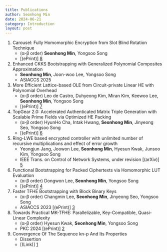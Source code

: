 ```yaml
---
title: Publications
author: Seonhong Min
date: 2024-06-21
category: Introduction
layout: post
---
```


1. Carousel: Fully Homomorphic Encryption from Slot Blind Rotation Technique
    + (α-β order) **Seonhong Min**, Yongsoo Song
    + [(ePrint)] [8]
2. Enhanced CKKS Bootstrapping with Generalized Polynomial Composites Approximation 
    + **Seonhong Min**, Joon-woo Lee, Yongsoo Song
    + ASIACCS 2025
3. More Efficient Lattice-based OLE from Circuit-private Linear HE with Polynomial Overhead 
    + (α-β order) Leo de Castro, Duhyeong Kim, Miran Kim, Keewoo Lee, **Seonhong Min**, Yongsoo Song
    + [(ePrint)] [7] 
4. TopGear 2.0: Accelerated Authenticated Matrix Triple Generation with Scalable Prime Fields via Optimized HE Packing
    + (α-β order) HyunHo Cha, Intak Hwang, **Seonhong Min**, Jinyeong Seo, Yongsoo Song
    + [(ePrint)] [6]
5. Ring-LWE based encrypted controller with unlimited number of recursive multiplications and effect of error growth 
    + Yeongjun Jang, Joowon Lee, **Seonhong Min**, Hyesun Kwak, Junsoo Kim, Yongsoo Song
    + IEEE Trans. on Control of Network Systems, under revision [(arXiv)] [5] 
6. Functional Bootstrapping for Packed Ciphertexts via Homomorphic LUT Evaluation
    + (α-β order) Dongwon Lee, **Seonhong Min**, Yongsoo Song
    + [(ePrint)] [4]
7. Faster TFHE Bootstrapping with Block Binary Keys 
    + (α-β order) Changmin Lee, **Seonhong Min**, Jinyeong Seo, Yongsoo Song
    + ASIACCS 2023 [(ePrint)] [3]
8. Towards Practical MK-TFHE: Parallelizable, Key-Compatible, Quasi-Linear Complexity 
    + (α-β order) Hyesun Kwak, **Seonhong Min**, Yongsoo Song
    + PKC 2024 [(ePrint)] [2]
9. Convergence Of The Sequence kn-p And Its Properties 
    + Dissertion
    + [(Link)] [1]


[1]: https://github.com/snu-lukemin/snu-lukemin.github.io/blob/master/files/kn-p.pdf
[2]: https://eprint.iacr.org/2022/1460
[3]: https://eprint.iacr.org/2023/958
[4]: https://eprint.iacr.org/2024/181
[5]: https://arxiv.org/abs/2406.14372
[6]: https://eprint.iacr.org/2024/1502
[7]: https://eprint.iacr.org/2024/1534
[8]: https://eprint.iacr.org/2024/2032